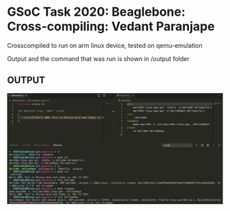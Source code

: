 # GSoC Task 2020: Beaglebone: Cross-compiling: Vedant Paranjape

Crosscompiled to run on arm linux device, tested on qemu-emulation

Output and the command that was run is shown in /output folder

## OUTPUT
![](https://github.com/DhruvaG2000/gsoc-application/blob/master/outputs/vscodeSS.png)
